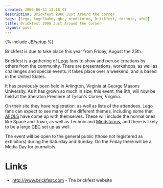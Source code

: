 ```yaml
---
created: 2006-06-13 13:18:41
description: Brickfest 2006 Just Around the corner
tags: [lego, kugelbahn, gbc, mindstorms, brickfest, technic, afol]
title: Brickfest 2006 Just Around the corner
layout: post
---
```

{% include JB/setup %}

Brickfest is due to take place this year from Friday, August the 25th.

Brickfest is a gathering of [Lego](Lego) fans to show and peruse creations by others from the community. There are presentations, workshops, as well as challenges and special events. It takes place over a weekend, and is based in the United States.

It has previously been held in Arlington, Virginia at George Masons University. As it has grown so much in size, this event, the 8th, will now be held at the Sheraton Premiere at Tyson's Corner, Virginia.

On their site they have registration, as well as lists of the attendees. Lego fans can expect to see many of the different themes, including some that [AFOLS](AFOL) have come up with themselves. These will include the normal ones like Space and Town, as well as Technic and [Mindstorms](Mindstorms), and there is likely to be a large [GBC](GBC) set up as well.

The event will be open to the general public (those not registered as exhibitors) during the Saturday and Sunday. On the Friday there will be a Media Day for journalists.

# Links

*  <http://www.brickfest.com> - The brickfest website
